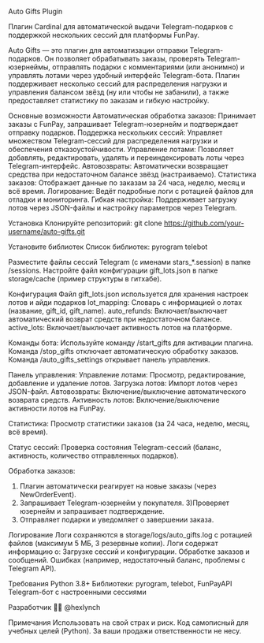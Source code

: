 Auto Gifts Plugin

Плагин Cardinal для автоматической выдачи Telegram-подарков с поддержкой нескольких сессий для платформы FunPay.

Auto Gifts — это плагин для автоматизации отправки Telegram-подарков. Он позволяет обрабатывать заказы, проверять Telegram-юзернеймы, отправлять подарки с комментариями (или анонимно) и управлять лотами через удобный интерфейс Telegram-бота. Плагин поддерживает несколько сессий для распределения нагрузки и управления балансом звёзд (ну или чтобы не забанили), а также предоставляет статистику по заказам и гибкую настройку.

Основные возможности
Автоматическая обработка заказов: Принимает заказы с FunPay, запрашивает Telegram-юзернейм и подтверждает отправку подарков.
Поддержка нескольких сессий: Управляет множеством Telegram-сессий для распределения нагрузки и обеспечения отказоустойчивости.
Управление лотами: Позволяет добавлять, редактировать, удалять и переиндексировать лоты через Telegram-интерфейс.
Автовозвраты: Автоматически возвращает средства при недостаточном балансе звёзд (настраиваемо).
Статистика заказов: Отображает данные по заказам за 24 часа, неделю, месяц и всё время.
Логирование: Ведёт подробные логи с ротацией файлов для отладки и мониторинга.
Гибкая настройка: Поддерживает загрузку лотов через JSON-файлы и настройку параметров через Telegram.

Установка
Клонируйте репозиторий:
git clone https://github.com/your-username/auto-gifts.git

Установите библиотек
Список библиотек:
pyrogram
telebot

Разместите файлы сессий Telegram (с именами stars_*.session) в папке /sessions.
Настройте файл конфигурации gift_lots.json в папке storage/cache (пример структуры в гитхабе).

Конфигурация
Файл gift_lots.json используется для хранения настроек лотов и айди подарков
lot_mapping: Словарь с информацией о лотах (название, gift_id, gift_name).
auto_refunds: Включает/выключает автоматический возврат средств при недостаточном балансе.
active_lots: Включает/выключает активность лотов на платформе.

Команды бота:
Используйте команду /start_gifts для активации плагина.
Команда /stop_gifts отключает автоматическую обработку заказов.
Команда /auto_gifts_settings открывает панель управления.

Панель управления:
Управление лотами: Просмотр, редактирование, добавление и удаление лотов.
Загрузка лотов: Импорт лотов через JSON-файл.
Автовозвраты: Включение/выключение автоматического возврата средств.
Активность лотов: Включение/выключение активности лотов на FunPay.

Статистика: Просмотр статистики заказов (за 24 часа, неделю, месяц, всё время).

Статус сессий: Проверка состояния Telegram-сессий (баланс, активность, количество отправленных подарков).



Обработка заказов:

1) Плагин автоматически реагирует на новые заказы (через NewOrderEvent).
2) Запрашивает Telegram-юзернейм у покупателя.
3)Проверяет юзернейм и запрашивает подтверждение.
4) Отправляет подарки и уведомляет о завершении заказа.

Логирование
Логи сохраняются в storage/logs/auto_gifts.log с ротацией файлов (максимум 5 МБ, 3 резервные копии). Логи содержат информацию о:
Загрузке сессий и конфигурации.
Обработке заказов и сообщений.
Ошибках (например, недостаточный баланс, проблемы с Telegram API).

Требования
Python 3.8+
Библиотеки: pyrogram, telebot, FunPayAPI
Telegram-бот с настроенными сессиями

Разработчик
👨‍💻 @hexlynch

Примечания
Использовать на свой страх и риск. Код самописный для учебных целей (Python). За ваши продажи ответственности не несу.
